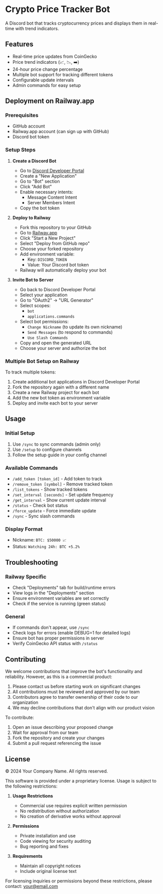 # Crypto Price Tracker Bot

A Discord bot that tracks cryptocurrency prices and displays them in real-time with trend indicators.

## Features
- Real-time price updates from CoinGecko
- Price trend indicators (📈, 📉, ➡️)
- 24-hour price change percentage
- Multiple bot support for tracking different tokens
- Configurable update intervals
- Admin commands for easy setup

## Deployment on Railway.app

### Prerequisites
- GitHub account
- Railway.app account (can sign up with GitHub)
- Discord bot token

### Setup Steps

1. **Create a Discord Bot**
   - Go to [Discord Developer Portal](https://discord.com/developers/applications)
   - Create a "New Application"
   - Go to "Bot" section
   - Click "Add Bot"
   - Enable necessary intents:
     - Message Content Intent
     - Server Members Intent
   - Copy the bot token

2. **Deploy to Railway**
   - Fork this repository to your GitHub
   - Go to [Railway.app](https://railway.app)
   - Click "Start a New Project"
   - Select "Deploy from GitHub repo"
   - Choose your forked repository
   - Add environment variable:
     - Key: `DISCORD_TOKEN`
     - Value: Your Discord bot token
   - Railway will automatically deploy your bot

3. **Invite Bot to Server**
   - Go back to Discord Developer Portal
   - Select your application
   - Go to "OAuth2" → "URL Generator"
   - Select scopes:
     - `bot`
     - `applications.commands`
   - Select bot permissions:
     - `Change Nickname` (to update its own nickname)
     - `Send Messages` (to respond to commands)
     - `Use Slash Commands`
   - Copy and open the generated URL
   - Choose your server and authorize the bot

### Multiple Bot Setup on Railway
To track multiple tokens:
1. Create additional bot applications in Discord Developer Portal
2. Fork the repository again with a different name
3. Create a new Railway project for each bot
4. Add the new bot token as environment variable
5. Deploy and invite each bot to your server

## Usage

### Initial Setup
1. Use `/sync` to sync commands (admin only)
2. Use `/setup` to configure channels
3. Follow the setup guide in your config channel

### Available Commands
- `/add_token [token_id]` - Add token to track
- `/remove_token [symbol]` - Remove tracked token
- `/list_tokens` - Show tracked tokens
- `/set_interval [seconds]` - Set update frequency
- `/get_interval` - Show current update interval
- `/status` - Check bot status
- `/force_update` - Force immediate update
- `/sync` - Sync slash commands

### Display Format
- Nickname: `BTC: $50000 📈`
- Status: `Watching 24h: BTC +5.2%`

## Troubleshooting

### Railway Specific
- Check "Deployments" tab for build/runtime errors
- View logs in the "Deployments" section
- Ensure environment variables are set correctly
- Check if the service is running (green status)

### General
- If commands don't appear, use `/sync`
- Check logs for errors (enable DEBUG=1 for detailed logs)
- Ensure bot has proper permissions in server
- Verify CoinGecko API status with `/status`

## Contributing
We welcome contributions that improve the bot's functionality and reliability. However, as this is a commercial product:

1. Please contact us before starting work on significant changes
2. All contributions must be reviewed and approved by our team
3. Contributors agree to transfer ownership of their code to our organization
4. We may decline contributions that don't align with our product vision

To contribute:
1. Open an issue describing your proposed change
2. Wait for approval from our team
3. Fork the repository and create your changes
4. Submit a pull request referencing the issue

## License
© 2024 Your Company Name. All rights reserved.

This software is provided under a proprietary license. Usage is subject to the following restrictions:

1. **Usage Restrictions**
   - Commercial use requires explicit written permission
   - No redistribution without authorization
   - No creation of derivative works without approval

2. **Permissions**
   - Private installation and use
   - Code viewing for security auditing
   - Bug reporting and fixes

3. **Requirements**
   - Maintain all copyright notices
   - Include original license text

For licensing inquiries or permissions beyond these restrictions, please contact: your@email.com
